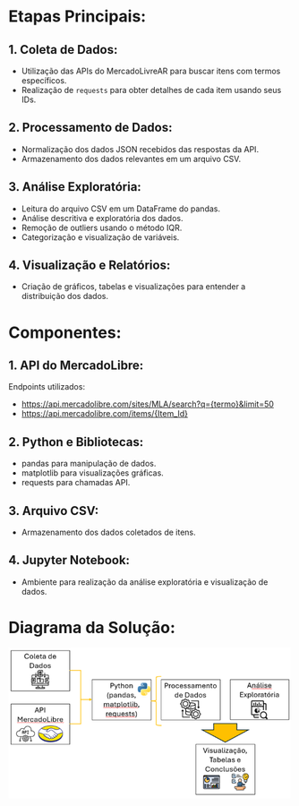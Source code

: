 # Etapas Principais:
## 1.	Coleta de Dados:
-	Utilização das APIs do MercadoLivreAR para buscar itens com termos específicos.
-	Realização de `requests` para obter detalhes de cada item usando seus IDs.
## 2.	Processamento de Dados:
-	Normalização dos dados JSON recebidos das respostas da API.
-	Armazenamento dos dados relevantes em um arquivo CSV.
## 3.	Análise Exploratória:
-	Leitura do arquivo CSV em um DataFrame do pandas.
-	Análise descritiva e exploratória dos dados.
-	Remoção de outliers usando o método IQR.
-	Categorização e visualização de variáveis.
## 4.	Visualização e Relatórios:
-	Criação de gráficos, tabelas e visualizações para entender a distribuição dos dados.
# Componentes:
## 1.	API do MercadoLibre:
Endpoints utilizados:
-	https://api.mercadolibre.com/sites/MLA/search?q={termo}&limit=50
-	https://api.mercadolibre.com/items/{Item_Id}
## 2.	Python e Bibliotecas:
-	pandas para manipulação de dados.
-	matplotlib para visualizações gráficas.
-	requests para chamadas API.
## 3.	Arquivo CSV:
-	Armazenamento dos dados coletados de itens.
## 4.	Jupyter Notebook:
-	Ambiente para realização da análise exploratória e visualização de dados.
# Diagrama da Solução:
![Diagrama](https://github.com/BobMarques/case-meli/blob/main/3.%20Challenge%20Engineer%20-%20Python/DiagramaChallengePython.png)
